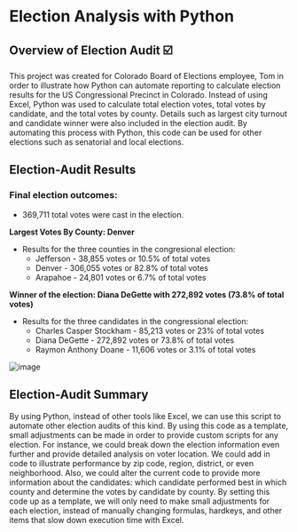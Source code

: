 # Election Analysis with Python 

## Overview of Election Audit :ballot_box_with_check:

This project was created for Colorado Board of Elections employee, Tom in order to illustrate how Python can automate reporting to calculate election results for the US Congressional Precinct in Colorado. Instead of using Excel, Python was used to calculate total election votes, total votes by candidate, and the total votes by county. Details such as largest city turnout and candidate winner were also included in the election audit. By automating this process with Python, this code can be used for other elections such as senatorial and local elections. 

## Election-Audit Results

### Final election outcomes:
- 369,711 total votes were cast in the election.

**Largest Votes By County: Denver**
- Results for the three counties in the congresional election:
   - Jefferson - 38,855 votes or 10.5% of total votes
   - Denver - 306,055 votes or 82.8% of total votes
   - Arapahoe - 24,801 votes or 6.7% of total votes 

**Winner of the election: Diana DeGette with 272,892 votes (73.8% of total votes)**
- Results for the three candidates in the congressional election: 
   - Charles Casper Stockham - 85,213 votes or 23% of total votes
   - Diana DeGette - 272,892 votes or 73.8% of total votes
   - Raymon Anthony Doane - 11,606 votes or 3.1% of total votes

![image](https://user-images.githubusercontent.com/67871338/89722464-91685d80-d9b7-11ea-9a36-018724269d63.png)

## Election-Audit Summary 

By using Python, instead of other tools like Excel, we can use this script to automate other election audits of this kind. By using this code as a template, small adjustments can be made in order to provide custom scripts for any election. For instance, we could break down the election information even further and provide detailed analysis on voter location. We could add in code to illustrate performance by zip code, region, district, or even neighborhood. Also, we could alter the current code to provide more information about the candidates: which candidate performed best in which county and determine the votes by candidate by county. By setting this code up as a template, we will only need to make small adjustments for each election, instead of manually changing formulas, hardkeys, and other items that slow down execution time with Excel. 

